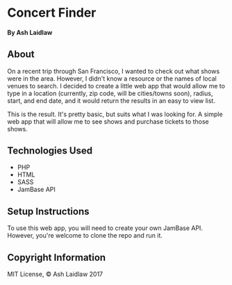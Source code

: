 # Concert Finder
#### By Ash Laidlaw

## About

On a recent trip through San Francisco, I wanted to check out what shows were in the area. However, I didn't know a resource or the names of local venues to search. I decided to create a little web app that would allow me to type in a location (currently, zip code, will be cities/towns soon), radius, start, and end date, and it would return the results in an easy to view list.

This is the result. It's pretty basic, but suits what I was looking for. A simple web app that will allow me to see shows and purchase tickets to those shows.

## Technologies Used

* PHP
* HTML
* SASS
* JamBase API

## Setup Instructions

To use this web app, you will need to create your own JamBase API. However, you're welcome to clone the repo and run it.

## Copyright Information

MIT License, © Ash Laidlaw 2017

